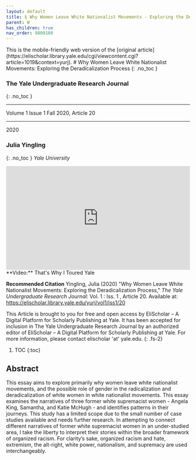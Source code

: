 ```yaml
---
layout: default
title: § Why Women Leave White Nationalist Movements - Exploring the Deradicalization Process
parent: W 
has_children: true
nav_order: 9800100
---
```

<style>
.dont-break-out {
  /* These are technically the same, but use both */
  overflow-wrap: break-word;
  word-wrap: break-word;

     -ms-word-break: break-all;
  /* This is the dangerous one in WebKit, as it breaks things wherever */
  word-break: break-all;
  /* Instead use this non-standard one: */
  word-break: break-word;
}

.youtube-container {
    position: relative;
    width: 100%;
    height: 0;
    padding-bottom: 56.25%;
}
.youtube-video {
    position: absolute;
    top: 0;
    left: 0;
    width: 100%;
    height: 100%;
}

</style>

<div class="dont-break-out" markdown="1">
This is the mobile-friendly web version of the [original article](https://elischolar.library.yale.edu/cgi/viewcontent.cgi?article=1019&context=yurj).
# Why Women Leave White Nationalist Movements: Exploring the Deradicalization Process 
{: .no_toc }

### The Yale Undergraduate Research Journal  
{: .no_toc }

***

Volume 1 Issue 1 Fall 2020, Article 20 

***

2020

### Julia Yingling
{: .no_toc }
*Yale University*

<div class="youtube-container">
<iframe width="100%" src="https://www.youtube.com/embed/YlR7lMDidEc" title="YouTube video player" frameborder="0" allow="accelerometer; autoplay; clipboard-write; encrypted-media; gyroscope; picture-in-picture" allowfullscreen class="youtube-video"></iframe>
</div>
**Video:** That's Why I Toured Yale 

**Recommended Citation**
Yingling, Julia (2020) "Why Women Leave White Nationalist Movements: Exploring the Deradicalization Process," *The Yale Undergraduate Research Journal:* Vol. 1 : Iss. 1 , Article 20. Available at: https://elischolar.library.yale.edu/yurj/vol1/iss1/20

This Article is brought to you for free and open access by EliScholar – A Digital Platform for Scholarly Publishing at Yale. It has been accepted for inclusion in The Yale Undergraduate Research Journal by an authorized editor of EliScholar – A Digital Platform for Scholarly Publishing at Yale. For more information, please contact elischolar 'at' yale.edu.
{: .fs-2}

1. TOC
{:toc}

## Abstract 
This essay aims to explore primarily why women leave white nationalist movements, and the possible role of gender in the  radicalization and deradicalization of white women in white nationalist movements. This essay examines the narratives of three  former white supremacist women - Angela King, Samantha, and Katie McHugh - and identifies patterns in their journeys. This study  has a limited scope due to the small number of case studies available and needs further research. In attempting to connect different  narratives of former white supremacist women in an under-studied area, I take the liberty to interpret their stories within the broader  framework of organized racism. For clarity’s sake, organized racism and hate, extremism, the alt-right, white power, nationalism,  and supremacy are used interchangeably.

</div>
